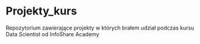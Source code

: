 # Projekty_kurs
Repozytorium zawierające projekty w których brałem udział podczas kursu Data Scientist od InfoShare Academy
